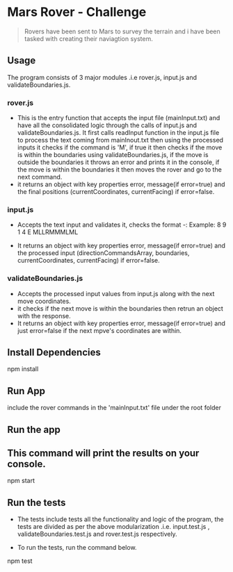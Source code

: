 # Mars Rover - Challenge

> Rovers have been sent to Mars to survey the terrain and i have been tasked with creating their naviagtion system.

## Usage

The program consists of 3 major modules .i.e rover.js, input.js and validateBoundaries.js.

### rover.js

- This is the entry function that accepts the input file (mainInput.txt) and have all the consolidated logic through the calls of input.js and validateBoundaries.js. It first calls readInput function in the input.js file to process the text coming from mainInout.txt then using the processed inputs it checks if the command is 'M', if true it then checks if the move is within the boundaries using validateBoundaries.js, if the move is outside the boundaries it throws an error and prints it in the console, if the move is within the boundaries it then moves the rover and go to the next command.
- it returns an object with key properties error, message(if error=true) and the final positions (currentCoordinates,
  currentFacing) if error=false.

### input.js

- Accepts the text input and validates it, checks the format -:
  Example:
  8 9
  1 4 E
  MLLRMMMLML

- It returns an object with key properties error, message(if error=true) and the processed input (directionCommandsArray,
  boundaries,
  currentCoordinates,
  currentFacing) if error=false.

### validateBoundaries.js

- Accepts the processed input values from input.js along with the next move coordinates.
- it checks if the next move is within the boundaries then retrun an object with the response.
- It returns an object with key properties error, message(if error=true) and just error=false if the next mpve's coordinates are within.

## Install Dependencies

npm install

## Run App

include the rover commands in the 'mainInput.txt' file under the root folder

## Run the app

## This command will print the results on your console.

npm start

## Run the tests

- The tests include tests all the functionality and logic of the program, the tests are divided as per the above modularization .i.e. input.test.js , validateBoundaries.test.js and rover.test.js respectively.

- To run the tests, run the command below.

npm test
